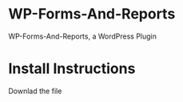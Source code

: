 # WP-Forms-And-Reports
WP-Forms-And-Reports, a WordPress Plugin

# Install Instructions
Downlad the file 
